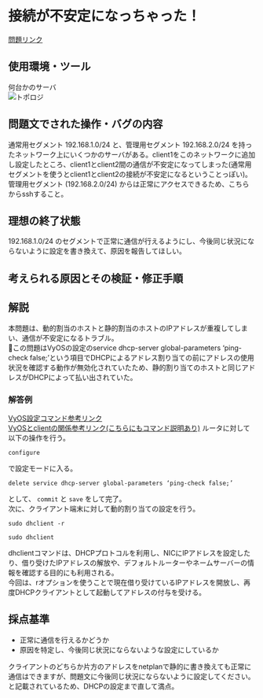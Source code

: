 # 接続が不安定になっちゃった！
[問題リンク](https://blog.icttoracon.net/2019/08/31/ictsc2019-%e4%b8%80%e6%ac%a1%e4%ba%88%e9%81%b8%e3%80%80%e5%95%8f%e9%a1%8c%e8%a7%a3%e8%aa%ac%ef%bc%9a%e6%8e%a5%e7%b6%9a%e3%81%8c%e4%b8%8d%e5%ae%89%e5%ae%9a%e3%81%ab%e3%81%aa%e3%81%a3%e3%81%a1%e3%82%83/)

## 使用環境・ツール
何台かのサーバ  
![トポロジ](https://user-images.githubusercontent.com/46861288/129465988-c43706c3-d425-45cf-843f-67f7a76a0137.png)

## 問題文でされた操作・バグの内容
通常用セグメント 192.168.1.0/24 と、管理用セグメント 192.168.2.0/24 を持ったネットワーク上にいくつかのサーバがある。client1をこのネットワークに追加し設定したところ、client1とclient2間の通信が不安定になってしまった(通常用セグメントを使うとclient1とclient2の接続が不安定になるということっぽい)。 管理用セグメント (192.168.2.0/24) からは正常にアクセスできるため、こちらからsshすること。

## 理想の終了状態
192.168.1.0/24 のセグメントで正常に通信が行えるようにし、今後同じ状況にならないように設定を書き換えて、原因を報告してほしい。

## 考えられる原因とその検証・修正手順

## 解説
本問題は、動的割当のホストと静的割当のホストのIPアドレスが重複してしまい、通信が不安定になるトラブル。  
この問題はVyOSの設定のservice dhcp-server global-parameters ‘ping-check false;’という項目でDHCPによるアドレス割り当ての前にアドレスの使用状況を確認する動作が無効化されていたため、静的割り当てのホストと同じアドレスがDHCPによって払い出されていた。


### 解答例

[VyOS設定コマンド参考リンク](https://server-network-note.net/2018/01/vyos-basic-config/)  
[VyOSとclientの関係参考リンク(こちらにもコマンド説明あり)](https://www.isoroot.jp/blog/2859/)
ルータに対して以下の操作を行う。  

```
configure
```

で設定モードに入る。  

```
delete service dhcp-server global-parameters ‘ping-check false;’

```

として、 ```commit``` と ```save``` をして完了。  
次に、クライアント端末に対して動的割り当ての設定を行う。  

```
sudo dhclient -r

sudo dhclient
```

dhclientコマンドは、DHCPプロトコルを利用し、NICにIPアドレスを設定したり、借り受けたIPアドレスの解放や、デフォルトルーターやネームサーバーの情報を確認する目的にも利用される。  
今回は、rオプションを使うことで現在借り受けているIPアドレスを開放し、再度DHCPクライアントとして起動してアドレスの付与を受ける。  

## 採点基準

- 正常に通信を行えるかどうか
- 原因を特定し、今後同じ状況にならないような設定にしているか

クライアントのどちらか片方のアドレスをnetplanで静的に書き換えても正常に通信はできますが、問題文に今後同じ状況にならないように設定してください。と記載されているため、DHCPの設定まで直して満点。
